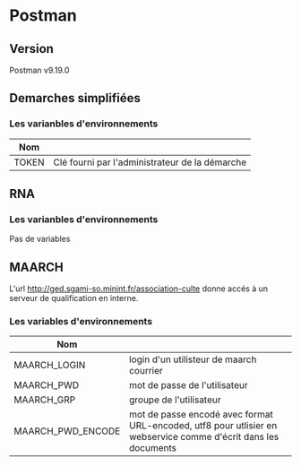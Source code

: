 # Postman

## Version

Postman v9.19.0


## Demarches simplifiées

### Les varianbles d'environnements

| Nom | |
|-----|---|
| TOKEN | Clé fourni par l'administrateur de la démarche |

## RNA

### Les varianbles d'environnements
Pas de variables 

## MAARCH

L'url http://ged.sgami-so.minint.fr/association-culte donne accés à un serveur de qualification en interne.


### Les variables d'environnements
| Nom | |
|-----|-|
| MAARCH_LOGIN | login d'un utilisteur de maarch courrier |
| MAARCH_PWD | mot de passe de l'utilisateur |
| MAARCH_GRP | groupe de l'utilisateur |
| MAARCH_PWD_ENCODE | mot de passe encodé avec format URL-encoded, utf8 pour utlisier en webservice comme d'écrit dans les documents | 
